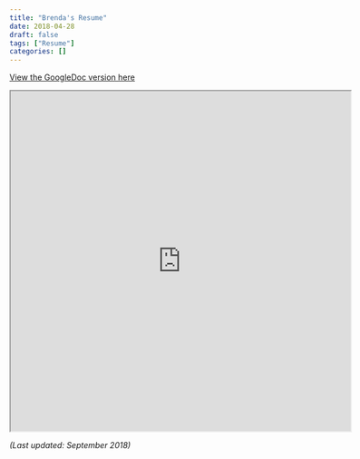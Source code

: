 ```yaml
---
title: "Brenda's Resume"
date: 2018-04-28
draft: false
tags: ["Resume"]
categories: []
---
```

[View the GoogleDoc version here](https://docs.google.com/document/d/1GbUTFIruG7kuMYBlW6NFpx3bmK_rJMIlq8Sqk35B70g/edit?usp=sharing)

<iframe src="https://docs.google.com/document/d/e/2PACX-1vTL1TQM4h55rSVlet9_-NP95bnUcdfMsjkoC6F9Gqdf3KBsjIyD9JjOSy2yqTD6sME03xz8hGO37hrl/pub?embedded=true" width="600px" height="600px"></iframe>

*(Last updated: September 2018)*
